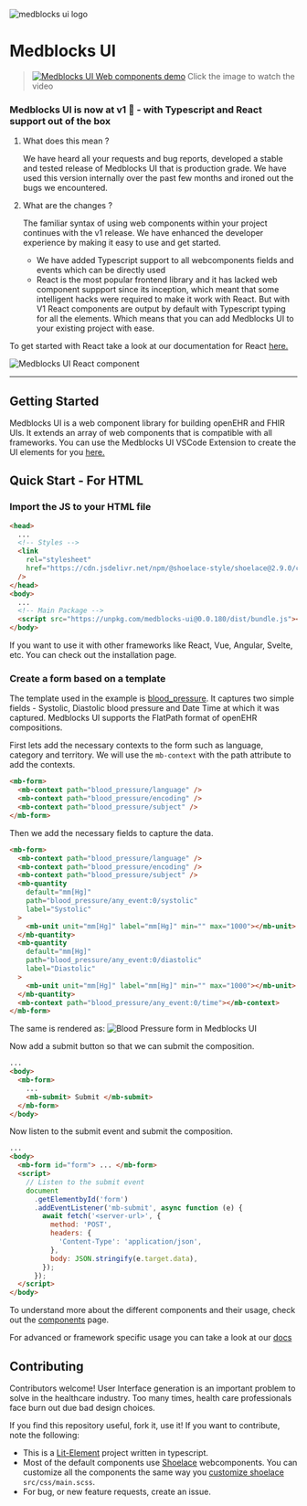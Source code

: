 ![medblocks ui logo](https://i.imgur.com/pQ8MrTJ.png)

# Medblocks UI

> [![Medblocks UI Web components demo](https://i.ytimg.com/vi/GRBIUEA_fc8/maxresdefault.jpg)](https://www.youtube.com/watch?v=GRBIUEA_fc8)
> Click the image to watch the video

### Medblocks UI is now at v1 🎉 - with Typescript and React support out of the box

1. What does this mean ?

   We have heard all your requests and bug reports, developed a stable and tested release of Medblocks UI that is production grade. We have used this version internally over the past few months and ironed out the bugs we encountered.

2. What are the changes ?

   The familiar syntax of using web components within your project continues with the v1 release. We have enhanced the developer experience by making it easy to use and get started.

   - We have added Typescript support to all webcomponents fields and events which can be directly used
   - React is the most popular frontend library and it has lacked web component suppport since its inception, which meant that some intelligent hacks were required to make it work with React. But with V1 React components are output by default with Typescript typing for all the elements. Which means that you can add Medblocks UI to your existing project with ease.

To get started with React take a look at our documentation for React [here.](https://medblocks.com/docs/medblocks-ui/react)

![Medblocks UI React component](https://cms.medblocks.com/assets/8d282bf8-dbfc-4f84-959e-0a625c498150.png)

---

## Getting Started

Medblocks UI is a web component library for building openEHR and FHIR UIs. It extends an array of web components that is compatible with all frameworks. You can use the Medblocks UI VSCode Extension to create the UI elements for you [here.](https://medblocks.com/docs/medblocks-ui/VSCode%20Extension)

## Quick Start - For HTML

### Import the JS to your HTML file

```html title="index.html"
<head>
  ...
  <!-- Styles -->
  <link
    rel="stylesheet"
    href="https://cdn.jsdelivr.net/npm/@shoelace-style/shoelace@2.9.0/cdn/themes/light.css"
  />
</head>
<body>
  ...
  <!-- Main Package -->
  <script src="https://unpkg.com/medblocks-ui@0.0.180/dist/bundle.js"></script>
</body>
```

If you want to use it with other frameworks like React, Vue, Angular, Svelte, etc. You can check out the installation page.

### Create a form based on a template

The template used in the example is [blood_pressure](https://medblocks.com/docs/blood_pressure.json). It captures two simple fields - Systolic, Diastolic blood pressure and Date Time at which it was captured.
Medblocks UI supports the FlatPath format of openEHR compositions.

First lets add the necessary contexts to the form such as language, category and territory. We will use the `mb-context` with the path attribute to add the contexts.

```html
<mb-form>
  <mb-context path="blood_pressure/language" />
  <mb-context path="blood_pressure/encoding" />
  <mb-context path="blood_pressure/subject" />
</mb-form>
```

Then we add the necessary fields to capture the data.

```html title="index.html"
<mb-form>
  <mb-context path="blood_pressure/language" />
  <mb-context path="blood_pressure/encoding" />
  <mb-context path="blood_pressure/subject" />
  <mb-quantity
    default="mm[Hg]"
    path="blood_pressure/any_event:0/systolic"
    label="Systolic"
  >
    <mb-unit unit="mm[Hg]" label="mm[Hg]" min="" max="1000"></mb-unit>
  </mb-quantity>
  <mb-quantity
    default="mm[Hg]"
    path="blood_pressure/any_event:0/diastolic"
    label="Diastolic"
  >
    <mb-unit unit="mm[Hg]" label="mm[Hg]" min="" max="1000"></mb-unit>
  </mb-quantity>
  <mb-context path="blood_pressure/any_event:0/time"></mb-context>
</mb-form>
```

The same is rendered as:
![Blood Pressure form in Medblocks UI](https://medblocks.com/docs/img/bp_html.png)

Now add a submit button so that we can submit the composition.

```html
...
<body>
  <mb-form>
    ...
    <mb-submit> Submit </mb-submit>
  </mb-form>
</body>
```

Now listen to the submit event and submit the composition.

```html
...
<body>
  <mb-form id="form"> ... </mb-form>
  <script>
    // Listen to the submit event
    document
      .getElementbyId('form')
      .addEventListener('mb-submit', async function (e) {
        await fetch('<server-url>', {
          method: 'POST',
          headers: {
            'Content-Type': 'application/json',
          },
          body: JSON.stringify(e.target.data),
        });
      });
  </script>
</body>
```

To understand more about the different components and their usage, check out the [components](https://medblocks.com/docs/medblocks-ui/usage) page.

For advanced or framework specific usage you can take a look at our [docs](https://medblocks.com/docs/medblocks-ui/)

## Contributing

Contributors welcome! User Interface generation is an important problem to solve in the healthcare industry. Too many times, health care professionals face burn out due bad design choices.

If you find this repository useful, fork it, use it! If you want to contribute, note the following:

- This is a [Lit-Element](https://lit-element.polymer-project.org/guide) project written in typescript.
- Most of the default components use [Shoelace](https://shoelace.style/) webcomponents. You can customize all the components the same way you [customize shoelace](https://shoelace.style/getting-started/customizing) `src/css/main.scss`.
- For bug, or new feature requests, create an issue.
